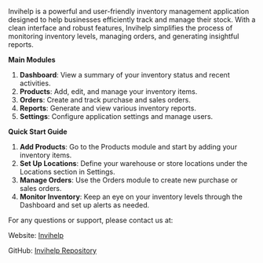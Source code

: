 Invihelp is a powerful and user-friendly inventory management application designed to help businesses efficiently track and manage their stock. With a clean interface and robust features, Invihelp simplifies the process of monitoring inventory levels, managing orders, and generating insightful reports.

**Main Modules**
1. **Dashboard**: View a summary of your inventory status and recent activities.
2. **Products**: Add, edit, and manage your inventory items.
3. **Orders**: Create and track purchase and sales orders.
4. **Reports**: Generate and view various inventory reports.
5. **Settings**: Configure application settings and manage users.

**Quick Start Guide**
1. **Add Products**: Go to the Products module and start by adding your inventory items.
2. **Set Up Locations**: Define your warehouse or store locations under the Locations section in Settings.
3. **Manage Orders**: Use the Orders module to create new purchase or sales orders.
4. **Monitor Inventory**: Keep an eye on your inventory levels through the Dashboard and set up alerts as needed.


For any questions or support, please contact us at:

Website: [Invihelp](https://invihelp.vercel.app/)

GitHub: [Invihelp Repository](https://github.com/lovishbansal00/invihelpp)
